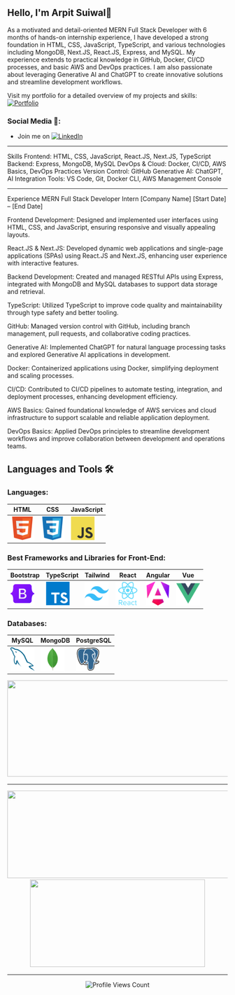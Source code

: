 ## Hello, I'm Arpit Suiwal👋

As a motivated and detail-oriented MERN Full Stack Developer with 6 months of hands-on internship experience, I have developed a strong foundation in HTML, CSS, JavaScript, TypeScript, and various technologies including MongoDB, Next.JS, React.JS, Express, and MySQL. My experience extends to practical knowledge in GitHub, Docker, CI/CD processes, and basic AWS and DevOps practices. I am also passionate about leveraging Generative AI and ChatGPT to create innovative solutions and streamline development workflows.

Visit my portfolio for a detailed overview of my projects and skills: [![Portfolio](https://img.shields.io/badge/Portfolio-Visit-brightgreen?style=for-the-badge&logo=github)]()

### Social Media 📡:
- Join me on [![LinkedIn](https://img.shields.io/badge/LinkedIn-Connect-blue?style=for-the-badge&logo=linkedin)](https://www.linkedin.com/in/arpit-suiwal-6729691aa?utm_source=share&utm_campaign=share_via&utm_content=profile&utm_medium=android_app)

---
Skills
Frontend: HTML, CSS, JavaScript, React.JS, Next.JS, TypeScript
Backend: Express, MongoDB, MySQL
DevOps & Cloud: Docker, CI/CD, AWS Basics, DevOps Practices
Version Control: GitHub
Generative AI: ChatGPT, AI Integration
Tools: VS Code, Git, Docker CLI, AWS Management Console

---

Experience
MERN Full Stack Developer Intern
[Company Name]
[Start Date] – [End Date]

Frontend Development: Designed and implemented user interfaces using HTML, CSS, and JavaScript, ensuring responsive and visually appealing layouts.

React.JS & Next.JS: Developed dynamic web applications and single-page applications (SPAs) using React.JS and Next.JS, enhancing user experience with interactive features.

Backend Development: Created and managed RESTful APIs using Express, integrated with MongoDB and MySQL databases to support data storage and retrieval.

TypeScript: Utilized TypeScript to improve code quality and maintainability through type safety and better tooling.

GitHub: Managed version control with GitHub, including branch management, pull requests, and collaborative coding practices.

Generative AI: Implemented ChatGPT for natural language processing tasks and explored Generative AI applications in development.

Docker: Containerized applications using Docker, simplifying deployment and scaling processes.

CI/CD: Contributed to CI/CD pipelines to automate testing, integration, and deployment processes, enhancing development efficiency.

AWS Basics: Gained foundational knowledge of AWS services and cloud infrastructure to support scalable and reliable application deployment.

DevOps Basics: Applied DevOps principles to streamline development workflows and improve collaboration between development and operations teams.

## Languages and Tools 🛠️
### Languages:
| HTML | CSS | JavaScript |
|--------|---|------|
|<img src="https://github.com/devicons/devicon/blob/master/icons/html5/html5-original.svg" alt="HTML" width="55" height="55"/> | <img src="https://github.com/devicons/devicon/blob/master/icons/css3/css3-original.svg" alt="CSS" width="55" height="55"/> | <img src="https://github.com/devicons/devicon/blob/master/icons/javascript/javascript-original.svg" alt="JavaScript" width="55" height="55"/> |

### Best Frameworks and Libraries for Front-End:
| Bootstrap | TypeScript | Tailwind | React | Angular | Vue |
|---------|----------|-------|--------|---------|--------|
|<img src="https://github.com/devicons/devicon/blob/master/icons/bootstrap/bootstrap-original.svg" alt="Bootstrap" width="55" height="55"/> | <img src="https://github.com/devicons/devicon/blob/master/icons/typescript/typescript-original.svg" alt="TypeScript" width="55" height="55"/> |<img src="https://github.com/devicons/devicon/blob/master/icons/tailwindcss/tailwindcss-original.svg" alt="Tailwind" width="55" height="55"/> | <img src="https://github.com/devicons/devicon/blob/master/icons/react/react-original-wordmark.svg" alt="React" width="55" height="55"/> | <img src="https://github.com/devicons/devicon/blob/master/icons/angular/angular-original.svg" alt="Angular" width="55" height="55"/> |<img src="https://github.com/devicons/devicon/blob/master/icons/vuejs/vuejs-original.svg" alt="Vue" width="55" height="55"/> |

### Databases:
| MySQL | MongoDB | PostgreSQL |
|---------|-------|--------|
|<img src="https://github.com/devicons/devicon/blob/master/icons/mysql/mysql-original.svg" alt="MySQL" width="55" height="55"/> | <img src="https://github.com/devicons/devicon/blob/master/icons/mongodb/mongodb-original.svg" alt="MongoDB" width="55" height="55"/> | <img src="https://github.com/devicons/devicon/blob/master/icons/postgresql/postgresql-original.svg" alt="PostgreSQL" width="55" height="55"/> | 


<p align="center">
  <img width="800" height="220" src="https://streak-stats.demolab.com?user=suiwal&theme=highcontrast&hide_border=true&border_radius=5&card_width=800">
</p>

---

<p align="center">
  <img width="600" height="200" src="https://github-readme-stats.vercel.app/api?username=suiwal&show_icons=true&theme=vision-friendly-dark">
  <img width="400" height="200" src="https://github-readme-stats.vercel.app/api/top-langs/?username=suiwal&layout=compact&theme=vision-friendly-dark">
</p>

---

<div align="center">
  <img src="https://komarev.com/ghpvc/?username=suiwal&style=for-the-badge&color=orange" alt="Profile Views Count"/>
</div>

<!--
**suiwal/suiwal** is a ✨ _special_ ✨ repository because its `README.md` (this file) appears on your GitHub profile.

Here are some ideas to get you started:

- 🔭 I’m currently working on ...
- 🌱 I’m currently learning ...
- 👯 I’m looking to collaborate on ...
- 🤔 I’m looking for help with ...
- 💬 Ask me about ...
- 📫 How to reach me: ...
- 😄 Pronouns: ...
- ⚡ Fun fact: ...
-->

